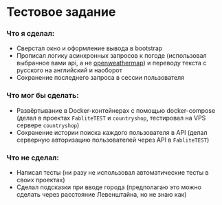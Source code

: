 # Тестовое задание
### Что я сделал:
* Сверстал окно и оформление вывода в bootstrap
* Прописал логику асинхронных запросов к погоде (использовал выбранное вами api, а не [openweathermap](https://openweathermap.org/api)) и переводу текста с русского на английский и наоборот
* Сохранение последнего запроса в сессии пользователя
### Что мог бы сделать:
* Развёртывание в Docker-контейнерах с помощью docker-compose (делал в проектах `FabliteTEST` и `countryshop`, тестировал на VPS сервере `countryshop`)
* Сохранение истории поиска каждого пользователя в API (делал серверную авторизацию пользователей через API в `FabliteTEST`)
### Что не сделал:
* Написал тесты (ни разу не использовал автоматические тесты в своих проектах)
* Сделал подсказки при вводе города (предполагаю это можно сделать через расстояние Левенштайна, но не знаю как)